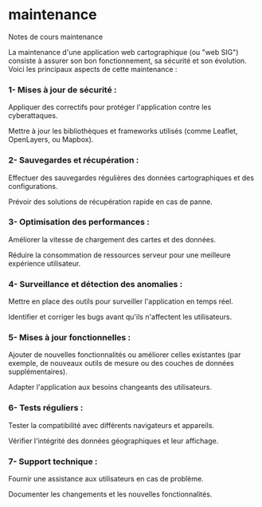 # maintenance
Notes de cours maintenance

La maintenance d'une application web cartographique (ou "web SIG") consiste à assurer son bon fonctionnement, sa sécurité et son évolution. Voici les principaux aspects de cette maintenance :

### 1- Mises à jour de sécurité :

Appliquer des correctifs pour protéger l'application contre les cyberattaques.

Mettre à jour les bibliothèques et frameworks utilisés (comme Leaflet, OpenLayers, ou Mapbox).

### 2- Sauvegardes et récupération :

Effectuer des sauvegardes régulières des données cartographiques et des configurations.

Prévoir des solutions de récupération rapide en cas de panne.

### 3- Optimisation des performances :

Améliorer la vitesse de chargement des cartes et des données.

Réduire la consommation de ressources serveur pour une meilleure expérience utilisateur.

### 4- Surveillance et détection des anomalies :

Mettre en place des outils pour surveiller l'application en temps réel.

Identifier et corriger les bugs avant qu'ils n'affectent les utilisateurs.

### 5- Mises à jour fonctionnelles :

Ajouter de nouvelles fonctionnalités ou améliorer celles existantes (par exemple, de nouveaux outils de mesure ou des couches de données supplémentaires).

Adapter l'application aux besoins changeants des utilisateurs.

### 6- Tests réguliers :

Tester la compatibilité avec différents navigateurs et appareils.

Vérifier l'intégrité des données géographiques et leur affichage.

### 7- Support technique :

Fournir une assistance aux utilisateurs en cas de problème.

Documenter les changements et les nouvelles fonctionnalités.
